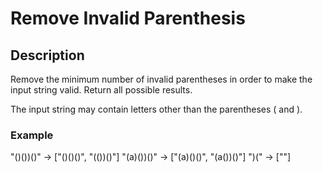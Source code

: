 # Remove Invalid Parenthesis

## Description

Remove the minimum number of invalid parentheses in order to make the input string valid. Return all possible results.

The input string may contain letters other than the parentheses ( and ).

### Example

"()())()" -> ["()()()", "(())()"]
"(a)())()" -> ["(a)()()", "(a())()"]
")(" -> [""]
